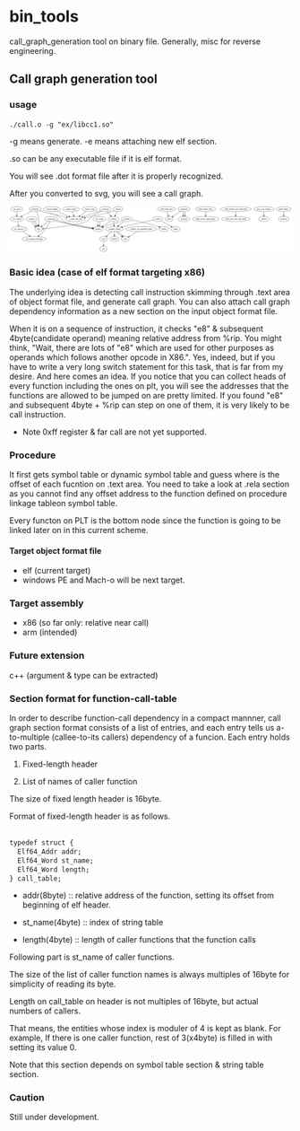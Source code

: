 # bin_tools

call_graph_generation tool on binary file. Generally, misc for reverse engineering.

## Call graph generation tool

### usage

```
./call.o -g "ex/libcc1.so"
```

-g means generate.
-e means attaching new elf section.

.so can be any executable file if it is elf format.

You will see .dot format file after it is properly recognized.

After you converted to svg, you will see a call graph.

<img src="out/graph.svg">

### Basic idea (case of elf format targeting x86)

The underlying idea is detecting call instruction skimming through .text area of object format file, and generate call graph. You can also attach call graph dependency information as a new section on the input object format file.

When it is on a sequence of instruction, it checks "e8" & subsequent 4byte(candidate operand) meaning relative address from %rip. You might think, "Wait, there are lots of "e8" which are used for other purposes as operands which follows another opcode in X86.". Yes, indeed, but if you have to write a very long switch statement for this task, that is far from my desire. And here comes an idea. If you notice that you can collect heads of every function including the ones on plt, you will see the addresses that the functions are allowed to be jumped on are pretty limited. If you found "e8" and subsequent 4byte + %rip can step on one of them, it is very likely to be call instruction.

* Note 0xff register & far call are not yet supported.

### Procedure

It first gets symbol table or dynamic symbol table and guess where is the offset of each fucntion on .text area. You need to take a look at .rela section as you cannot find any offset address to the function defined on procedure linkage tableon symbol table.

Every functon on PLT is the bottom node since the function is going to be linked later on in this current scheme.

#### Target object format file

- elf (current target)
- windows PE and Mach-o will be next target.

### Target assembly

- x86 (so far only: relative near call)
- arm (intended)

### Future extension

c++ (argument & type can be extracted)

### Section format for function-call-table

In order to describe function-call dependency in a compact mannner,
call graph section format consists of a list of entries, and each entry
tells us a-to-multiple (callee-to-its callers) dependency of a funcion.
Each entry holds two parts.

1. Fixed-length header

2. List of names of caller function

The size of fixed length header is 16byte.

Format of fixed-length header is as follows.

```

typedef struct {
  Elf64_Addr addr;
  Elf64_Word st_name;
  Elf64_Word length;
} call_table;

```

* addr(8byte) :: relative address of the function, setting its offset from beginning of elf header.
* st_name(4byte) :: index of string table

* length(4byte) :: length of caller functions that the function calls

Following part is st_name of caller functions.

The size of the list of caller function names is always multiples of 16byte for simplicity of reading its byte.

Length on call_table on header is not multiples of 16byte, but actual numbers of callers.

That means, the entities whose index is moduler of 4 is kept as blank. For example, If there is one caller function, rest of 3(x4byte) is filled in with setting its value 0.

Note that this section depends on symbol table section & string table section.

### Caution

Still under development.
